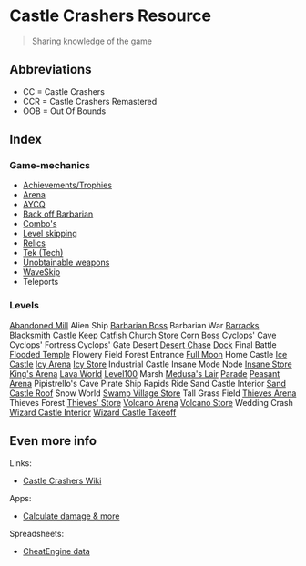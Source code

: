 # Castle Crashers Resource

> Sharing knowledge of the game

## Abbreviations

- CC = Castle Crashers
- CCR = Castle Crashers Remastered
- OOB = Out Of Bounds

## Index

### Game-mechanics

- [Achievements/Trophies](/Mechanics/Achievements.md)
- [Arena](/Mechanics/Arena.md)
- [AYCQ](/Mechanics/AYCQ.md)
- [Back off Barbarian](/Mechanics/BackOffBarbarian.md)
- [Combo's](/Mechanics/Combos.md)
- [Level skipping](/Mechanics/LevelSkip.md)
- [Relics](/Mechanics/Relics.md)
- [Tek (Tech)](/Mechanics/Tek.md)
- [Unobtainable weapons](/Mechanics/UnobtainableWeapons.md)
- [WaveSkip](/Mechanics/WaveSkip.md)
- Teleports

### Levels

[Abandoned Mill](/Levels/AbandonedMill.md)
Alien Ship
[Barbarian Boss](/Levels/BarbarianBoss.md)
Barbarian War
[Barracks](/Levels/Barracks.md)
[Blacksmith](/Levels/Blacksmith.md)
Castle Keep
[Catfish](/Levels/Catfish.md)
[Church Store](/Levels/Stores.md)
[Corn Boss](/Levels/CornBoss.md)
Cyclops' Cave
Cyclops' Fortress
Cyclops' Gate
Desert
[Desert Chase](/Levels/DesertChase.md)
[Dock](/Levels/Dock.md)
Final Battle
[Flooded Temple](/Levels/FloodedTemple.md)
Flowery Field
Forest Entrance
[Full Moon](/Levels/FullMoon.md)
Home Castle
[Ice Castle](/Levels/IceCastle.md)
[Icy Arena](/Levels/Arenas.md)
[Icy Store](/Levels/Stores.md)
Industrial Castle
Insane Mode Node
[Insane Store](/Levels/Stores.md)
[King's Arena](/Levels/Arenas.md)
[Lava World](/Levels/LavaWorld.md)
[Level100](/Levels/Level100.md)
Marsh
[Medusa's Lair](/Levels/Medusa.md)
[Parade](/Levels/Parade.md)
[Peasant Arena](/Levels/Arenas.md)
Pipistrello's Cave
Pirate Ship
Rapids Ride
Sand Castle Interior
[Sand Castle Roof](/Levels/SandCastleRoof.md)
Snow World
[Swamp Village Store](/Levels/Stores.md)
Tall Grass Field
[Thieves Arena](/Levels/Arenas.md)
Thieves Forest
[Thieves' Store](/Levels/Stores.md)
[Volcano Arena](/Levels/Arenas.md)
[Volcano Store](/Levels/Stores.md)
Wedding Crash
[Wizard Castle Interior](/Levels/WizardCastleInterior.md)
[Wizard Castle Takeoff](/Levels/WizardCastleTakeoff.md)

## Even more info

Links:

- [Castle Crashers Wiki](https://castlecrashers.fandom.com)

Apps:

- [Calculate damage & more](https://a1rpun.github.io/castle-crashers-stats/)

Spreadsheets:

- [CheatEngine data](https://docs.google.com/spreadsheets/d/1vsrf9KrzcrKVIjyHcOtaErx58amaT5JZy50lexA6_F4/edit?usp=sharing)
